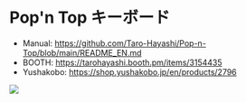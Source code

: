 # Pop'n Top キーボード
- Manual: https://github.com/Taro-Hayashi/Pop-n-Top/blob/main/README_EN.md  
- BOOTH: https://tarohayashi.booth.pm/items/3154435  
- Yushakobo: https://shop.yushakobo.jp/en/products/2796  
  
![](popntop.png)  
